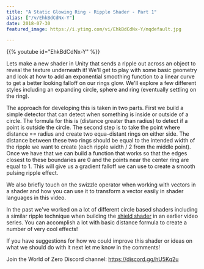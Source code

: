 ```yaml
---
title: "A Static Glowing Ring - Ripple Shader - Part 1"
alias: ["/v/EhkBdCdNx-Y"]
date: 2018-07-30
featured_image: https://i.ytimg.com/vi/EhkBdCdNx-Y/mqdefault.jpg

---
```


{{% youtube id="EhkBdCdNx-Y" %}}

Lets make a new shader in Unity that sends a ripple out across an object to reveal the texture underneath it! We'll get to play with some basic geometry and look at how to add an exponential smoothing function to a linear curve to get a better looking falloff on our rings glow. We'll explore a few different styles including an expanding circle, sphere and ring (eventually settling on the ring).

The approach for developing this is taken in two parts. First we build a simple detector that can detect when something is inside or outside of a circle. The formula for this is (distance greater than radius) to detect if a point is outside the circle. The second step is to take the point where distance == radius and create two equa-distant rings on either side. The distance between these two rings should be equal to the intended width of the ripple we want to create (each ripple width / 2 from the middle point). Once we have that we can build a function that works so that the edges closest to these boundaries are 0 and the points near the center ring are equal to 1. This will give us a gradient falloff we can use to create a smooth pulsing ripple effect.

We also briefly touch on the swizzle operator when working with vectors in a shader and how you can use it to transform a vector easily in shader languages in this video.

In the past we've worked on a lot of different circle based shaders including a similar ripple technique when building the [shield shader](https://www.youtube.com/watch?v=NeZcAYJdkv4&list=PLEwYhelKHmihp8GNb-XXWE5VhqikYwluj&index=1) in an earlier video series. You can accomplish a lot with basic distance formula to create a number of very cool effects!

If you have suggestions for how we could improve this shader or ideas on what we should do with it next let me know in the comments!

Join the World of Zero Discord channel: https://discord.gg/hU5Kq2u